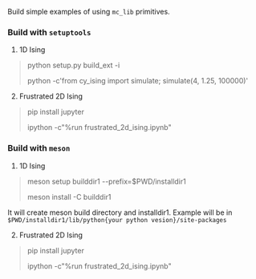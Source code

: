 Build simple examples of using `mc_lib` primitives.


### Build with `setuptools`
1.  1D Ising

> python setup.py build_ext -i
> 
> python -c'from cy_ising import simulate; simulate(4, 1.25, 100000)'    

2.  Frustrated 2D Ising

>pip install jupyter 
> 
>ipython -c"%run frustrated_2d_ising.ipynb"
### Build with `meson`
1.  1D Ising

> meson setup builddir1 --prefix=$PWD/installdir1
> 
> meson install -C builddir1

It will create meson build directory and installdir1. 
Example will be in `$PWD/installdir1/lib/python{your python vesion}/site-packages`
    
2.  Frustrated 2D Ising

>pip install jupyter 
> 
>ipython -c"%run frustrated_2d_ising.ipynb"


